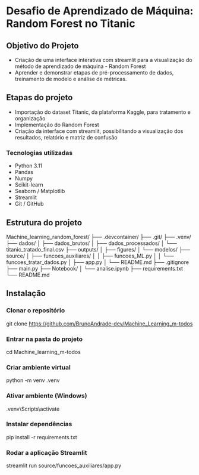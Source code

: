 # Desafio de Aprendizado de Máquina: Random Forest no Titanic
 

## Objetivo do Projeto 

- Criação de uma interface interativa com streamlit para a visualização do método de aprendizado de máquina - Random Forest
- Aprender e demonstrar etapas de pré-processamento de dados, treinamento de modelo e análise de métricas.

## Etapas do projeto 

- Importação do dataset Titanic, da plataforma Kaggle, para tratamento e organização
- Implementação do Random Forest 
- Criação da interface com streamlit, possibilitando a visualização dos resultados, relatório e matriz de confusão

### Tecnologias utilizadas

- Python 3.11
- Pandas
- Numpy
- Scikit-learn
- Seaborn / Matplotlib
- Streamlit
- Git / GitHub

## Estrutura do projeto 

Machine_learning_random_forest/
├── .devcontainer/
├── .git/
├── .venv/
├── dados/
│   ├── dados_brutos/
│   ├── dados_processados/
│   └── titanic_tratado_final.csv
├── outputs/
│   ├── figures/
│   └── modelos/
├── source/
│   ├── funcoes_auxiliares/
│   │   ├── funcoes_ML.py
│   │   └── funcoes_tratar_dados.py
│   ├── app.py
│   └── README.md
├── .gitignore
├── main.py
├── Notebook/
│   └── analise.ipynb
├── requirements.txt
└── README.md

## Instalação 

### Clonar o repositório
git clone https://github.com/BrunoAndrade-dev/Machine_Learning_m-todos

### Entrar na pasta do projeto
cd Machine_learning_m-todos

### Criar ambiente virtual
python -m venv .venv

### Ativar ambiente (Windows)
.venv\Scripts\activate

### Instalar dependências
pip install -r requirements.txt

### Rodar a aplicação Streamlit
streamlit run source/funcoes_auxiliares/app.py
